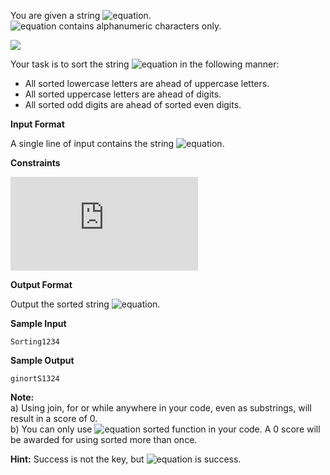 You are given a string ![equation](http://latex.codecogs.com/svg.latex?\inline&space;S). <br>
![equation](http://latex.codecogs.com/svg.latex?\inline&space;S) contains alphanumeric characters only. 

![](https://github.com/avtomato/HackerRank/blob/master/Python/img/u7WkSk7.gif)

Your task is to sort the string ![equation](http://latex.codecogs.com/svg.latex?\inline&space;S) in the following manner:
* All sorted lowercase letters are ahead of uppercase letters.
* All sorted uppercase letters are ahead of digits.
* All sorted odd digits are ahead of sorted even digits.

__Input Format__

A single line of input contains the string ![equation](http://latex.codecogs.com/svg.latex?\inline&space;S).

__Constraints__

![equation](https://latex.codecogs.com/svg.latex?%5Cinline%200%20%3C%20len%28S%29%20%3C%201000)

__Output Format__

Output the sorted string ![equation](http://latex.codecogs.com/svg.latex?\inline&space;S).

__Sample Input__
```commandline
Sorting1234
```
__Sample Output__
```commandline
ginortS1324
```
__Note:__<br> 
a) Using join, for or while anywhere in your code, even as substrings, will result in a score of 0. <br> 
b) You can only use ![equation](http://latex.codecogs.com/svg.latex?\inline&space;one) sorted function in your code. A 0 score will be awarded for using sorted more than once. 

__Hint:__ Success is not the key, but ![equation](http://latex.codecogs.com/svg.latex?\inline&space;key) is success.
